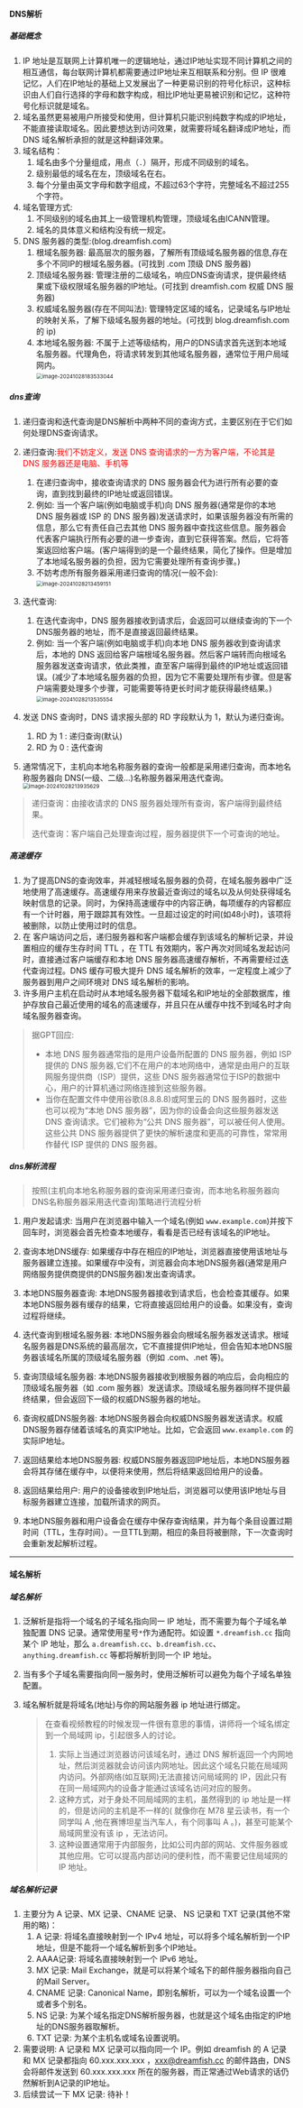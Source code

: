 #### DNS解析

##### 基础概念

1. IP 地址是互联网上计算机唯一的逻辑地址，通过IP地址实现不同计算机之间的相互通信，每台联网计算机都需要通过IP地址来互相联系和分别。但 IP 很难记忆，人们在IP地址的基础上又发展出了一种更易识别的符号化标识，这种标识由人们自行选择的字母和数字构成，相比IP地址更易被识别和记忆，这种符号化标识就是域名。
2. 域名虽然更易被用户所接受和使用，但计算机只能识别纯数字构成的IP地址，不能直接读取域名。因此要想达到访问效果，就需要将域名翻译成IP地址，而 DNS 域名解析承担的就是这种翻译效果。
3. 域名结构：
   1. 域名由多个分量组成，用点（`.`）隔开，形成不同级别的域名。
   2. 级别最低的域名在左，顶级域名在右。
   3. 每个分量由英文字母和数字组成，不超过63个字符，完整域名不超过255个字符。
4. 域名管理方式:
   1. 不同级别的域名由其上一级管理机构管理，顶级域名由ICANN管理。
   2. 域名的具体意义和结构没有统一规定。
5. DNS 服务器的类型:(blog.dreamfish.com)
   1. 根域名服务器: 最高层次的服务器，了解所有顶级域名服务器的信息,存在多个不同IP的根域名服务器。(可找到 .com 顶级 DNS 服务器)
   2. 顶级域名服务器: 管理注册的二级域名，响应DNS查询请求，提供最终结果或下级权限域名服务器的IP地址。(可找到 dreamfish.com 权威 DNS 服务器)
   3. 权威域名服务器(存在不同叫法): 管理特定区域的域名，记录域名与IP地址的映射关系，了解下级域名服务器的地址。(可找到 blog.dreamfish.com 的 ip)
   4. 本地域名服务器: 不属于上述等级结构，用户的DNS请求首先送到本地域名服务器。代理角色，将请求转发到其他域名服务器，通常位于用户局域网内。<br><img src="./assets/image-20241028183533044.png" alt="image-20241028183533044" style="zoom:67%;" />





##### dns查询

1. 递归查询和迭代查询是DNS解析中两种不同的查询方式，主要区别在于它们如何处理DNS查询请求。
2. 递归查询:<font color=red>我们不妨定义，发送 DNS 查询请求的一方为客户端，不论其是 DNS 服务器还是电脑、手机等</font>
   1. 在递归查询中，接收查询请求的 DNS 服务器会代为进行所有必要的查询，直到找到最终的IP地址或返回错误。
   2. 例如: 当一个客户端(例如电脑或手机)向 DNS 服务器(通常是你的本地 DNS 服务器或 ISP 的 DNS 服务器)发送请求时，如果该服务器没有所需的信息，那么它有责任自己去其他 DNS 服务器中查找这些信息。服务器会代表客户端执行所有必要的进一步查询，直到它获得答案。然后，它将答案返回给客户端。(客户端得到的是一个最终结果，简化了操作。但是增加了本地域名服务器的负担，因为它需要处理所有查询步骤。)
   3. 不妨考虑所有服务器采用递归查询的情况(一般不会):<br><img src="./assets/image-20241028213459151.png" alt="image-20241028213459151" style="zoom:67%;" />
3. 迭代查询:
   1. 在迭代查询中，DNS 服务器接收到请求后，会返回可以继续查询的下一个DNS服务器的地址，而不是直接返回最终结果。
   2. 例如: 当一个客户端(例如电脑或手机)向本地 DNS 服务器收到查询请求后，本地的 DNS 返回给客户端根域名服务器。然后客户端转而向根域名服务器发送查询请求，依此类推，直至客户端得到最终的IP地址或返回错误。(减少了本地域名服务器的负担，因为它不需要处理所有步骤。但是客户端需要处理多个步骤，可能需要等待更长时间才能获得最终结果。)<br><img src="./assets/image-20241028213535554.png" alt="image-20241028213535554" style="zoom:67%;" />
4. 发送 DNS 查询时，DNS 请求报头部的 RD 字段默认为 1，默认为递归查询。
   1. RD 为 1 : 递归查询(默认)
   2. RD 为 0 : 迭代查询

5. 通常情况下，主机向本地名称服务器的查询一般都是采用递归查询，而本地名称服务器向 DNS(一级、二级...)名称服务器采用迭代查询。<br><img src="./assets/image-20241028213935629.png" alt="image-20241028213935629" style="zoom:67%;" />

> 递归查询：由接收请求的 DNS 服务器处理所有查询，客户端得到最终结果。
>
> 迭代查询：客户端自己处理查询过程，服务器提供下一个可查询的地址。





##### 高速缓存

1. 为了提高DNS的查询效率，并减轻根域名服务器的负荷，在域名服务器中广泛地使用了高速缓存。高速缓存用来存放最近查询过的域名以及从何处获得域名映射信息的记录。同时，为保持高速缓存中的内容正确，每项缓存的内容都应有一个计时器，用于跟踪其有效性。一旦超过设定的时间(如48小时)，该项将被删除，以防止使用过时的信息。
2. 在 客户端访问之后，递归服务器和客户端都会缓存到该域名的解析记录，并设置相应的缓存生存时间 TTL ，在 TTL 有效期内，客户再次对同域名发起访问时，直接通过客户端缓存和本地 DNS 服务器高速缓存解析，不再需要经过迭代查询过程。DNS 缓存可极大提升 DNS 域名解析的效率，一定程度上减少了服务器到用户之间环境对 DNS 域名解析的影响。
3. 许多用户主机在启动时从本地域名服务器下载域名和IP地址的全部数据库，维护存放自己最近使用的域名的高速缓存，并且只在从缓存中找不到域名时才向域名服务器查询。

> 据GPT回应: 
>
> - 本地 DNS 服务器通常指的是用户设备所配置的 DNS 服务器，例如 ISP 提供的 DNS 服务器,它们不在用户的本地网络中，通常是由用户的互联网服务提供商（ISP）提供，这些 DNS 服务器通常位于ISP的数据中心，用户的计算机通过网络连接到这些服务器。
> - 当你在配置文件中使用谷歌(8.8.8.8)或阿里云的 DNS 服务器时，这些也可以视为“本地 DNS 服务器”，因为你的设备会向这些服务器发送 DNS 查询请求。它们被称为“公共 DNS 服务器”，可以被任何人使用。这些公共 DNS 服务器提供了更快的解析速度和更高的可靠性，常常用作替代 ISP 提供的 DNS 服务器。





##### dns解析流程

> 按照(主机向本地名称服务器的查询采用递归查询，而本地名称服务器向 DNS名称服务器采用迭代查询)策略进行流程分析

1. 用户发起请求: 当用户在浏览器中输入一个域名(例如 `www.example.com`)并按下回车时，浏览器会首先检查本地缓存，看看是否已经有该域名的IP地址。

2. 查询本地DNS缓存: 如果缓存中存在相应的IP地址，浏览器直接使用该地址与服务器建立连接。如果缓存中没有，浏览器会向本地DNS服务器(通常是用户网络服务提供商提供的DNS服务器)发出查询请求。

3. 本地DNS服务器查询: 本地DNS服务器接收到请求后，也会检查其缓存。如果本地DNS服务器有缓存的结果，它将直接返回给用户的设备。如果没有，查询过程将继续。

4. 迭代查询到根域名服务器: 本地DNS服务器会向根域名服务器发送请求。根域名服务器是DNS系统的最高层次，它不直接提供IP地址，但会告知本地DNS服务器该域名所属的顶级域名服务器（例如 .com、.net 等)。

5. 查询顶级域名服务器: 本地DNS服务器接收到根服务器的响应后，会向相应的顶级域名服务器（如 .com 服务器）发送请求。顶级域名服务器同样不提供最终结果，但会返回下一级的权威DNS服务器的地址。

6. 查询权威DNS服务器: 本地DNS服务器会向权威DNS服务器发送请求。权威DNS服务器存储着该域名的真实IP地址。比如，它会返回 `www.example.com` 的实际IP地址。

7. 返回结果给本地DNS服务器: 权威DNS服务器返回IP地址后，本地DNS服务器会将其存储在缓存中，以便将来使用，然后将结果返回给用户的设备。

8. 返回结果给用户: 用户的设备接收到IP地址后，浏览器可以使用该IP地址与目标服务器建立连接，加载所请求的网页。

9. 本地DNS服务器和用户设备会在缓存中保存查询结果，并为每个条目设置过期时间（TTL，生存时间）。一旦TTL到期，相应的条目将被删除，下一次查询时会重新发起解析过程。



---



#### 域名解析

##### 域名解析

1. 泛解析是指将一个域名的子域名指向同一 IP 地址，而不需要为每个子域名单独配置 DNS 记录。通常使用星号`*`作为通配符。如设置 `*.dreamfish.cc` 指向某个 IP 地址，那么 `a.dreamfish.cc`、`b.dreamfish.cc`、`anything.dreamfish.cc` 等都将解析到同一个 IP 地址。

2. 当有多个子域名需要指向同一服务时，使用泛解析可以避免为每个子域名单独配置。

3. 域名解析就是将域名(地址)与你的网站服务器 ip 地址进行绑定。

   > 在查看视频教程的时候发现一件很有意思的事情，讲师将一个域名绑定到一个局域网 ip，引起很多人的讨论。
   >
   > 1. 实际上当通过浏览器访问该域名时，通过 DNS 解析返回一个内网地址，然后浏览器就会访问该内网地址。因此这个域名只能在局域网内访问。外部网络(如互联网)无法直接访问局域网的 IP，因此只有在同一局域网内的设备才能通过该域名访问对应的服务。
   > 2. 这种方式，对于身处不同局域网的主机，虽然得到的 ip 地址是一样的，但是访问的主机是不一样的( 就像你在 M78 星云读书，有一个同学叫 A ,他在赛博坦星当汽车人，有个同事叫 A 。)，甚至可能某个局域网里没有该 ip ，无法访问。
   > 3. 这种设置通常用于内部服务，比如公司内部的网站、文件服务器或其他应用。它可以提高内部访问的便利性，而不需要记住局域网的 IP 地址。





##### 域名解析记录
1. 主要分为 A 记录、MX 记录、CNAME 记录、 NS 记录和 TXT 记录(其他不常用的略)：
   1. A 记录: 将域名直接映射到一个 IPv4 地址，可以将多个域名解析到一个IP地址，但是不能将一个域名解析到多个IP地址。
   2. AAAA记录: 将域名直接映射到一个 IPv6 地址。
   3. MX 记录: Mail Exchange，就是可以将某个域名下的邮件服务器指向自己的Mail Server。
   4. CNAME 记录: Canonical Name，即别名解析，可以为一个域名设置一个或者多个别名。
   5. NS 记录: 为某个域名指定DNS解析服务器，也就是这个域名由指定的IP地址的DNS服务器取解析。
   6. TXT 记录: 为某个主机名或域名设置说明。
2. 需要说明: A 记录和 MX 记录可以指向同一个 IP。例如 dreamfish 的 A 记录和 MX 记录都指向 60.xxx.xxx.xxx ，xxx@dreamfish.cc 的邮件路由，DNS会将邮件发送到 60.xxx.xxx.xxx 所在的服务器，而正常通过Web请求的话仍然解析到A记录的IP地址。
3. 后续尝试一下 MX 记录: 待补！
